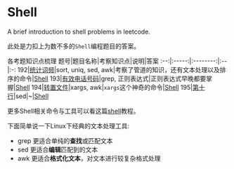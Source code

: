 # Shell
A brief introduction to shell problems in leetcode.  

此处是力扣上为数不多的`Shell`编程题目的答案。

各考题知识点梳理
题号|题目名称|考察知识点|说明|答案
:--:|:-----:|:--------:|:--|:-:
192|[统计词频](https://leetcode-cn.com/problems/word-frequency/)|sort, uniq, sed, awk|考察了管道的知识，还有文本处理以及排序的命令|[Shell](./192.sh)
193|[有效电话号码](https://leetcode-cn.com/problems/valid-phone-numbers/)|grep, 正则表达式|正则表达式早晚都要掌握|[Shell](./193.sh)
194|[转置文件](https://leetcode-cn.com/problems/transpose-file/)|xargs, awk|`xargs`这个神奇的命令|[Shell](./194.sh)
195|[第十行](https://leetcode-cn.com/problems/tenth-line/)|sed|~|[Shell](./195.sh)
  
更多Shell相关命令与工具可以看这篇[shell](https://www.runoob.com/linux/linux-shell.html)教程。  

下面简单说一下Linux下经典的文本处理工具:  
- grep 更适合单纯的**查找**或匹配文本
- sed 更适合**编辑**匹配到的文本
- awk 更适合**格式化文本**，对文本进行较复杂格式处理